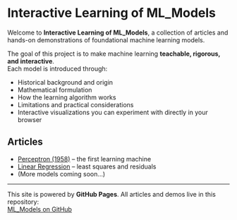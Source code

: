 # Interactive Learning of ML_Models

Welcome to **Interactive Learning of ML_Models**, a collection of articles and hands-on demonstrations of foundational machine learning models.  

The goal of this project is to make machine learning **teachable, rigorous, and interactive**.  
Each model is introduced through:  
- Historical background and origin  
- Mathematical formulation  
- How the learning algorithm works  
- Limitations and practical considerations  
- Interactive visualizations you can experiment with directly in your browser  

## Articles

- [Perceptron (1958)](perceptron.md) – the first learning machine  
- [Linear Regression](linear-regression.md) – least squares and residuals  
- (More models coming soon…)

---

This site is powered by **GitHub Pages**. All articles and demos live in this repository:  
[ML_Models on GitHub](https://github.com/<your-username>/ML_Models)
